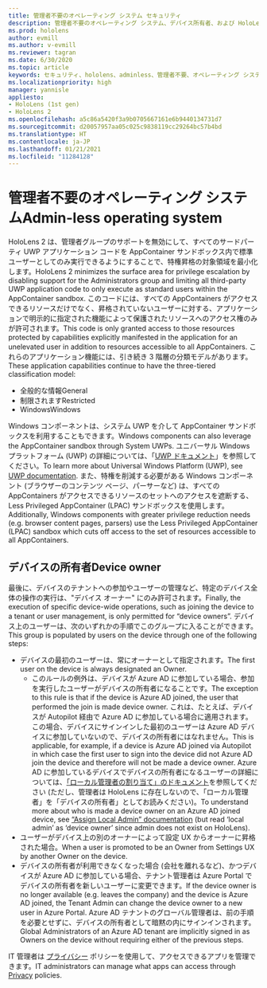 ```yaml
---
title: 管理者不要のオペレーティング システム セキュリティ
description: 管理者不要のオペレーティング システム、デバイス所有者、および HoloLens Mixed Reality デバイスでのセキュリティについて説明します。
ms.prod: hololens
author: evmill
ms.author: v-evmill
ms.reviewer: tagran
ms.date: 6/30/2020
ms.topic: article
keywords: セキュリティ、hololens、adminless、管理者不要、オペレーティング システム、管理者不要のオペレーティング システム、管理 os、管理者不要の os、hololens 2、hololens2 セキュリティ、
ms.localizationpriority: high
manager: yannisle
appliesto:
- HoloLens (1st gen)
- HoloLens 2
ms.openlocfilehash: a5c86a5420f3a9b0705667161e6b9440134731d7
ms.sourcegitcommit: d20057957aa05c025c9838119cc29264bc57b4bd
ms.translationtype: HT
ms.contentlocale: ja-JP
ms.lasthandoff: 01/21/2021
ms.locfileid: "11284128"
---
```

# <span data-ttu-id="bf290-104">管理者不要のオペレーティング システム</span><span class="sxs-lookup"><span data-stu-id="bf290-104">Admin-less operating system</span></span>

<span data-ttu-id="bf290-105">HoloLens 2 は、管理者グループのサポートを無効にして、すべてのサードパーティ UWP アプリケーション コードを AppContainer サンドボックス内で標準ユーザーとしてのみ実行できるようにすることで、特権昇格の対象領域を最小化します。</span><span class="sxs-lookup"><span data-stu-id="bf290-105">HoloLens 2 minimizes the surface area for privilege escalation by disabling support for the Administrators group and limiting all third-party UWP application code to only execute as standard users within the AppContainer sandbox.</span></span> <span data-ttu-id="bf290-106">このコードには、すべての AppContainers がアクセスできるリソースだけでなく、昇格されていないユーザーに対する、アプリケーションで明示的に指定された機能によって保護されたリソースへのアクセス権のみが許可されます。</span><span class="sxs-lookup"><span data-stu-id="bf290-106">This code is only granted access to those resources protected by capabilities explicitly manifested in the application for an unelevated user in addition to resources accessible to all AppContainers.</span></span>
<span data-ttu-id="bf290-107">これらのアプリケーション機能には、引き続き 3 階層の分類モデルがあります。</span><span class="sxs-lookup"><span data-stu-id="bf290-107">These application capabilities continue to have the three-tiered classification model:</span></span>
  * <span data-ttu-id="bf290-108">全般的な情報</span><span class="sxs-lookup"><span data-stu-id="bf290-108">General</span></span>
  * <span data-ttu-id="bf290-109">制限されます</span><span class="sxs-lookup"><span data-stu-id="bf290-109">Restricted</span></span>
  * <span data-ttu-id="bf290-110">Windows</span><span class="sxs-lookup"><span data-stu-id="bf290-110">Windows</span></span>

<span data-ttu-id="bf290-111">Windows コンポーネントは、システム UWP を介して AppContainer サンドボックスを利用することもできます。</span><span class="sxs-lookup"><span data-stu-id="bf290-111">Windows components can also leverage the AppContainer sandbox through System UWPs.</span></span> <span data-ttu-id="bf290-112">ユニバーサル Windows プラットフォーム (UWP) の詳細については、「[UWP ドキュメント](https://docs.microsoft.com/windows/uwp/)」を参照してください。</span><span class="sxs-lookup"><span data-stu-id="bf290-112">To learn more about Universal Windows Platform (UWP), see [UWP documentation](https://docs.microsoft.com/windows/uwp/).</span></span> <span data-ttu-id="bf290-113">また、特権を削減する必要がある Windows コンポーネント (ブラウザーのコンテンツ ページ、パーサーなど) は、すべての AppContainers がアクセスできるリソースのセットへのアクセスを遮断する、Less Privileged AppContainer (LPAC) サンドボックスを使用します。</span><span class="sxs-lookup"><span data-stu-id="bf290-113">Additionally, Windows components with greater privilege reduction needs (e.g. browser content pages, parsers) use the Less Privileged AppContainer (LPAC) sandbox which cuts off access to the set of resources accessible to all AppContainers.</span></span>

## <span data-ttu-id="bf290-114">デバイスの所有者</span><span class="sxs-lookup"><span data-stu-id="bf290-114">Device owner</span></span>

<span data-ttu-id="bf290-115">最後に、デバイスのテナントへの参加やユーザーの管理など、特定のデバイス全体の操作の実行は、"デバイス オーナー" にのみ許可されます。</span><span class="sxs-lookup"><span data-stu-id="bf290-115">Finally, the execution of specific device-wide operations, such as joining the device to a tenant or user management, is only permitted for “device owners”.</span></span> <span data-ttu-id="bf290-116">デバイス上のユーザーは、次のいずれかの手順でこのグループに入ることができます。</span><span class="sxs-lookup"><span data-stu-id="bf290-116">This group is populated by users on the device through one of the following steps:</span></span>
  * <span data-ttu-id="bf290-117">デバイスの最初のユーザーは、常にオーナーとして指定されます。</span><span class="sxs-lookup"><span data-stu-id="bf290-117">The first user on the device is always designated an Owner.</span></span> 
    * <span data-ttu-id="bf290-118">このルールの例外は、デバイスが Azure AD に参加している場合、参加を実行したユーザーがデバイスの所有者になることです。</span><span class="sxs-lookup"><span data-stu-id="bf290-118">The exception to this rule is that if the device is Azure AD joined, the user that performed the join is made device owner.</span></span> <span data-ttu-id="bf290-119">これは、たとえば、デバイスが Autopilot 経由で Azure AD に参加している場合に適用されます。この場合、デバイスにサインインした最初のユーザーは Azure AD デバイスに参加していないので、デバイスの所有者にはなれません。</span><span class="sxs-lookup"><span data-stu-id="bf290-119">This is applicable, for example, if a device is Azure AD joined via Autopilot in which case the first user to sign into the device did not Azure AD join the device and therefore will not be made a device owner.</span></span> <span data-ttu-id="bf290-120">Azure AD に参加しているデバイスでデバイスの所有者になるユーザーの詳細については、[「ローカル管理者の割り当て」のドキュメント](https://docs.microsoft.com/azure/active-directory/devices/assign-local-admin)を参照してください (ただし、管理者は HoloLens に存在しないので、「ローカル管理者」を「デバイスの所有者」としてお読みください)。</span><span class="sxs-lookup"><span data-stu-id="bf290-120">To understand more about who is made a device owner on an Azure AD joined device, see [“Assign Local Admin” documentation](https://docs.microsoft.com/azure/active-directory/devices/assign-local-admin) (but read ‘local admin’ as ‘device owner’ since admin does not exist on HoloLens).</span></span>
  * <span data-ttu-id="bf290-121">ユーザーがデバイス上の別のオーナーによって設定 UX からオーナーに昇格された場合。</span><span class="sxs-lookup"><span data-stu-id="bf290-121">When a user is promoted to be an Owner from Settings UX by another Owner on the device.</span></span>
  * <span data-ttu-id="bf290-122">デバイスの所有者が利用できなくなった場合 (会社を離れるなど)、かつデバイスが Azure AD に参加している場合、テナント管理者は Azure Portal でデバイスの所有者を新しいユーザーに変更できます。</span><span class="sxs-lookup"><span data-stu-id="bf290-122">If the device owner is no longer available (e.g. leaves the company) and the device is Azure AD joined, the Tenant Admin can change the device owner to a new user in Azure Portal.</span></span>
<span data-ttu-id="bf290-123">Azure AD テナントのグローバル管理者は、前の手順を必要とせずに、デバイスの所有者として暗黙の内にサインインされます。</span><span class="sxs-lookup"><span data-stu-id="bf290-123">Global Administrators of an Azure AD tenant are implicitly signed in as Owners on the device without requiring either of the previous steps.</span></span> 

<span data-ttu-id="bf290-124">IT 管理者は [プライバシー](https://docs.microsoft.com/windows/client-management/mdm/policy-csp-privacy) ポリシーを使用して、アクセスできるアプリを管理できます。</span><span class="sxs-lookup"><span data-stu-id="bf290-124">IT administrators can manage what apps can access through [Privacy](https://docs.microsoft.com/windows/client-management/mdm/policy-csp-privacy) policies.</span></span> 
